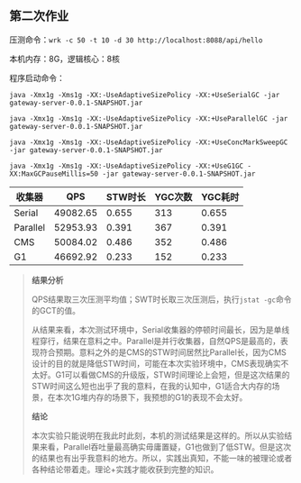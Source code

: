 ## 第二次作业

压测命令：`wrk -c 50 -t 10 -d 30 http://localhost:8088/api/hello`

本机内存：8G，逻辑核心：8核

程序启动命令：

`java -Xmx1g -Xms1g -XX:-UseAdaptiveSizePolicy -XX:+UseSerialGC -jar gateway-server-0.0.1-SNAPSHOT.jar`

`java -Xmx1g -Xms1g -XX:-UseAdaptiveSizePolicy -XX:+UseParallelGC -jar gateway-server-0.0.1-SNAPSHOT.jar`

`java -Xmx1g -Xms1g -XX:-UseAdaptiveSizePolicy -XX:+UseConcMarkSweepGC -jar gateway-server-0.0.1-SNAPSHOT.jar`

`java -Xmx1g -Xms1g -XX:-UseAdaptiveSizePolicy -XX:+UseG1GC -XX:MaxGCPauseMillis=50 -jar gateway-server-0.0.1-SNAPSHOT.jar`

| 收集器   | QPS      | STW时长 | YGC次数 | YGC耗时 |
| -------- | -------- | ------- | ------- | ------- |
| Serial   | 49082.65 | 0.655   | 313     | 0.655   |
| Parallel | 52953.93 | 0.391   | 367     | 0.391   |
| CMS      | 50084.02 | 0.486   | 352     | 0.486   |
| G1       | 46692.92 | 0.233   | 152     | 0.233   |

> **结果分析**
>
> QPS结果取三次压测平均值；SWT时长取三次压测后，执行`jstat -gc`命令的GCT的值。
>
> 从结果来看，本次测试环境中，Serial收集器的停顿时间最长，因为是单线程穿行，结果在意料之中。Parallel是并行收集器，自然QPS是最高的，表现符合预期。意料之外的是CMS的STW时间居然比Parallel长，因为CMS设计的目的就是降低STW时间，可能在本次实验环境中，CMS表现确实不太好。G1可以看做CMS的升级版，STW时间理论上会短，但是这次结果的STW时间这么短也出乎了我的意料，在我的认知中，G1适合大内存的场景，在本次1G堆内存的场景下，我预想的G1的表现不会太好。
>
> **结论**
>
> 本次实验只能说明在我此时此刻，本机的测试结果是这样的。所以从实验结果来看，Parallel吞吐量最高确实毋庸置疑，G1也做到了低STW。但是这次的结果也有出乎我意料的地方。所以，实践出真知，不能一味的被理论或者各种结论带着走。理论+实践才能收获到完整的知识。

